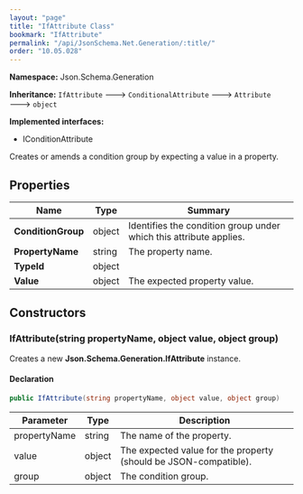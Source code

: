```yaml
---
layout: "page"
title: "IfAttribute Class"
bookmark: "IfAttribute"
permalink: "/api/JsonSchema.Net.Generation/:title/"
order: "10.05.028"
---
```

**Namespace:** Json.Schema.Generation

**Inheritance:**
`IfAttribute`
 🡒 
`ConditionalAttribute`
 🡒 
`Attribute`
 🡒 
`object`

**Implemented interfaces:**

- IConditionAttribute

Creates or amends a condition group by expecting a value in a property.

## Properties

| Name | Type | Summary |
|---|---|---|
| **ConditionGroup** | object | Identifies the condition group under which this attribute applies. |
| **PropertyName** | string | The property name. |
| **TypeId** | object |  |
| **Value** | object | The expected property value. |

## Constructors

### IfAttribute(string propertyName, object value, object group)

Creates a new **Json.Schema.Generation.IfAttribute** instance.

#### Declaration

```c#
public IfAttribute(string propertyName, object value, object group)
```

| Parameter | Type | Description |
|---|---|---|
| propertyName | string | The name of the property. |
| value | object | The expected value for the property (should be JSON-compatible). |
| group | object | The condition group. |



